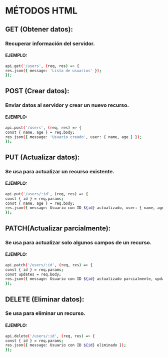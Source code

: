 # MÉTODOS HTML

## GET (Obtener datos): 
### Recuperar información del servidor.
#### EJEMPLO:
```sh 
api.get('/users', (req, res) => {
res.json({ message: 'Lista de usuarios' });
});
```


## POST (Crear datos):
###  Enviar datos al servidor y crear un nuevo recurso.
#### EJEMPLO:
```sh
api.post('/users', (req, res) => {
const { name, age } = req.body;
res.json({ message: 'Usuario creado', user: { name, age } });
});
```

## PUT (Actualizar datos): 
### Se usa para actualizar un recurso existente.
#### EJEMPLO:
```sh
api.put('/users/:id', (req, res) => {
const { id } = req.params;
const { name, age } = req.body;
res.json({ message: Usuario con ID ${id} actualizado, user: { name, age } });
});
```

## PATCH(Actualizar parcialmente):
### Se usa para actualizar solo algunos campos de un recurso.
#### EJEMPLO:
```sh
api.patch('/users/:id', (req, res) => {
const { id } = req.params;
const updates = req.body;
res.json({ message: Usuario con ID ${id} actualizado parcialmente, updates });
});
 ```

## DELETE (Eliminar datos): 
### Se usa para eliminar un recurso.
#### EJEMPLO:
```sh
api.delete('/users/:id', (req, res) => {
const { id } = req.params;
res.json({ message: Usuario con ID ${id} eliminado });
});
```